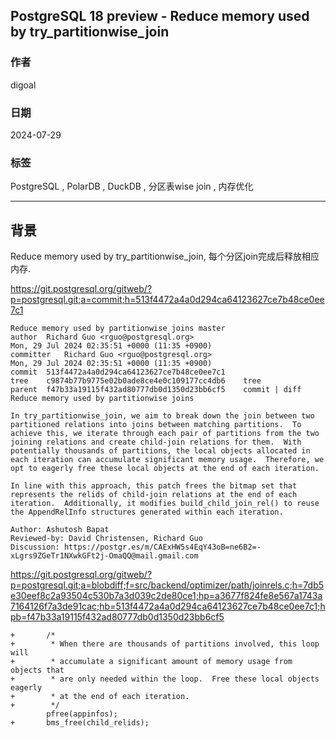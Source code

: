 ## PostgreSQL 18 preview - Reduce memory used by try_partitionwise_join    
                                                            
### 作者                                
digoal                                
                                       
### 日期                                     
2024-07-29                                
                                    
### 标签                                  
PostgreSQL , PolarDB , DuckDB , 分区表wise join , 内存优化        
                                                           
----                                    
                                                  
## 背景    
Reduce memory used by try_partitionwise_join, 每个分区join完成后释放相应内存.    
  
https://git.postgresql.org/gitweb/?p=postgresql.git;a=commit;h=513f4472a4a0d294ca64123627ce7b48ce0ee7c1  
```  
Reduce memory used by partitionwise joins master   
author	Richard Guo <rguo@postgresql.org>	  
Mon, 29 Jul 2024 02:35:51 +0000 (11:35 +0900)  
committer	Richard Guo <rguo@postgresql.org>	  
Mon, 29 Jul 2024 02:35:51 +0000 (11:35 +0900)  
commit	513f4472a4a0d294ca64123627ce7b48ce0ee7c1  
tree	c9874b77b9775e02b0ade8ce4e0c109177cc4db6	tree  
parent	f47b33a19115f432ad80777db0d1350d23bb6cf5	commit | diff  
Reduce memory used by partitionwise joins  
  
In try_partitionwise_join, we aim to break down the join between two  
partitioned relations into joins between matching partitions.  To  
achieve this, we iterate through each pair of partitions from the two  
joining relations and create child-join relations for them.  With  
potentially thousands of partitions, the local objects allocated in  
each iteration can accumulate significant memory usage.  Therefore, we  
opt to eagerly free these local objects at the end of each iteration.  
  
In line with this approach, this patch frees the bitmap set that  
represents the relids of child-join relations at the end of each  
iteration.  Additionally, it modifies build_child_join_rel() to reuse  
the AppendRelInfo structures generated within each iteration.  
  
Author: Ashutosh Bapat  
Reviewed-by: David Christensen, Richard Guo  
Discussion: https://postgr.es/m/CAExHW5s4EqY43oB=ne6B2=-xLgrs9ZGeTr1NXwkGFt2j-OmaQQ@mail.gmail.com  
```  
  
https://git.postgresql.org/gitweb/?p=postgresql.git;a=blobdiff;f=src/backend/optimizer/path/joinrels.c;h=7db5e30eef8c2a93504c530b7a3d039c2de80ce1;hp=a3677f824fe8e567a1743a7164126f7a3de91cac;hb=513f4472a4a0d294ca64123627ce7b48ce0ee7c1;hpb=f47b33a19115f432ad80777db0d1350d23bb6cf5  
```  
+       /*  
+        * When there are thousands of partitions involved, this loop will  
+        * accumulate a significant amount of memory usage from objects that  
+        * are only needed within the loop.  Free these local objects eagerly  
+        * at the end of each iteration.  
+        */  
        pfree(appinfos);  
+       bms_free(child_relids);  
```  
  
